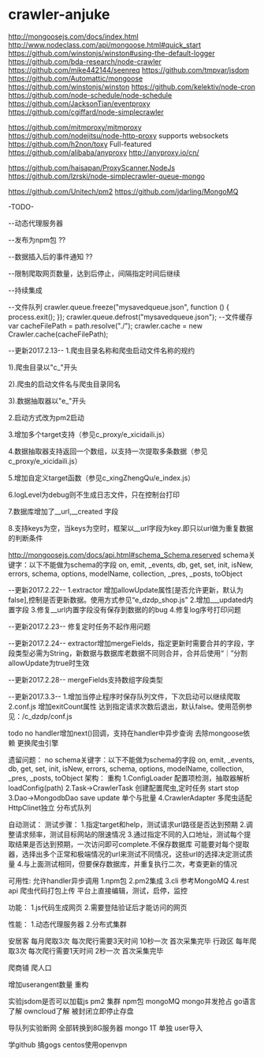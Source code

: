 # crawler-anjuke
http://mongoosejs.com/docs/index.html
http://www.nodeclass.com/api/mongoose.html#quick_start
https://github.com/winstonjs/winston#using-the-default-logger
https://github.com/bda-research/node-crawler
https://github.com/mike442144/seenreq
https://github.com/tmpvar/jsdom
https://github.com/Automattic/mongoose
https://github.com/winstonjs/winston
https://github.com/kelektiv/node-cron
https://github.com/node-schedule/node-schedule
https://github.com/JacksonTian/eventproxy
https://github.com/cgiffard/node-simplecrawler

https://github.com/mitmproxy/mitmproxy
https://github.com/nodejitsu/node-http-proxy    supports websockets
https://github.com/h2non/toxy                   Full-featured
https://github.com/alibaba/anyproxy
http://anyproxy.io/cn/

https://github.com/haisapan/ProxyScanner.NodeJs
https://github.com/lzrski/node-simplecrawler-queue-mongo

https://github.com/Unitech/pm2
https://github.com/jdarling/MongoMQ

-TODO-

--动态代理服务器

--发布为npm包 ??

--数据插入后的事件通知 ??

--限制爬取网页数量，达到后停止，间隔指定时间后继续

--持续集成

--文件队列
crawler.queue.freeze("mysavedqueue.json", function () {
    process.exit();
});
crawler.queue.defrost("mysavedqueue.json");
--文件缓存
var cacheFilePath = path.resolve("./");
crawler.cache = new Crawler.cache(cacheFilePath);


--更新2017.2.13--
1.爬虫目录名称和爬虫启动文件名称的规约

1).爬虫目录以"c_"开头

2).爬虫的启动文件名与爬虫目录同名

3).数据抽取器以"e_"开头

2.启动方式改为pm2启动

3.增加多个target支持（参见c_proxy/e_xicidaili.js）

4.数据抽取器支持返回一个数组，以支持一次提取多条数据（参见c_proxy/e_xicidaili.js）

5.增加自定义target函数（参见c_xingZhengQu/e_index.js）

6.logLevel为debug则不生成日志文件，只在控制台打印

7.数据库增加了__url,__created 字段

8.支持keys为空，当keys为空时，框架以__url字段为key.即只以url做为重复数据的判断条件

http://mongoosejs.com/docs/api.html#schema_Schema.reserved
schema关键字：以下不能做为schema的字段
on, emit, _events, db, get, set, init, isNew, errors, schema, options, modelName, collection, _pres, _posts, toObject

--更新2017.2.22--
1.extractor 增加allowUpdate属性[是否允许更新，默认为false],控制是否更新数据。使用方式参见“e_dzdp_shop.js”
2.增加___updated内置字段
3.修复__url内置字段没有保存到数据的的bug
4.修复log序号打印问题

--更新2017.2.23--
修复定时任务不起作用问题

--更新2017.2.24--
extractor增加mergeFields，指定更新时需要合并的字段，字段类型必需为String，新数据与数据库老数据不同则合并，合并后使用“｜”分割 allowUpdate为true时生效

--更新2017.2.28--
mergeFields支持数组字段类型

--更新2017.3.3--
1.增加当停止程序时保存队列文件，下次启动可以继续爬取
2.conf.js 增加exitCount属性 达到指定请求次数后退出，默认false。使用范例参见：/c_dzdp/conf.js


todo
no handler增加next()回调，支持在handler中异步查询
去除mongoose依赖
更换爬虫引擎

遗留问题：
no schema关键字：以下不能做为schema的字段
    on, emit, _events, db, get, set, init, isNew, errors, schema, options, modelName, collection, _pres, _posts, toObject
架构：
  重构
    1.ConfigLoader 配置项检测，抽取器解析 loadConfig(path)
    2.Task->CrawlerTask  创建配置爬虫,定时任务 start stop
    3.Dao->MongodbDao   save update 单个与批量
    4.CrawlerAdapter 多爬虫适配
HttpClinet独立
分布式队列

自动测试：
测试步骤：
1.指定target和help，测试请求url路径是否达到预期
2.调整请求频率，测试目标网站的限速情况
3.通过指定不同的入口地址，测试每个提取结果是否达到预期，一次访问即可complete.不保存数据库
  可能要对每个提取器，选择出多个正常和极端情况的url来测试不同情况，这些url的选择决定测试质量
4.与上面测试相同，但要保存数据库，并重复执行二次，考查更新的情况


可用性:
允许handler异步调用
1.npm包
2.pm2集成
3.cli 参考MongoMQ
4.rest api
爬虫代码打包上传
平台上直接编辑，测试，启停，监控

功能：
1.js代码生成网页
2.需要登陆验证后才能访问的网页

性能：
1.动态代理服务器
2.分布式集群

安居客 每月爬取3次 每次爬行需要3天时间 10秒一次 首次采集完毕
行政区 每年爬取3次 每次爬行需要1天时间 2秒一次 首次采集完毕


爬商铺
爬人口

增加userangent数量
重构

实验jsdom是否可以加载js
pm2 集群
npm包
mongoMQ
mongo并发抢占
go语言了解
owncloud了解
被封闭立即停止存盘

导队列实验断网
全部转换到8G服务器
mongo 1T 单独
user导入

学github
搞gogs
centos使用openvpn